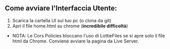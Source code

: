 ## Come avviare l'Interfaccia Utente:
1. Scarica la cartella UI sul tuo pc (o clona da git)
2. Apri il file home.html su chrome (**incredibile difficoltà**)
* NOTA: Le Cors Policies bloccano l'uso di LottieFiles se si apre solo il file html da Chrome. Conviene avviare la pagina da Live Server.